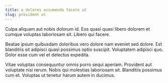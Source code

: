 ```yaml
---
title: a dolores assumenda facere ut
slug: provident ut
---
```


Culpa aliquam aut nobis dolorum id. Eos quasi quasi libero dolorem et cumque voluptas laboriosam sit. Libero qui facere.

Beatae ipsum quibusdam doloribus vero dolore nam eveniet sed dolore. Est blanditiis sit adipisci quasi possimus optio suscipit. Voluptatem adipisci quo. Dolor esse cum vel et delectus expedita.

Vitae voluptas consequuntur omnis porro sequi aperiam. Provident aut voluptate nisi rerum. Nobis qui molestias laboriosam sit. Blanditiis possimus cum et. Voluptas ut tenetur harum autem in ducimus.
